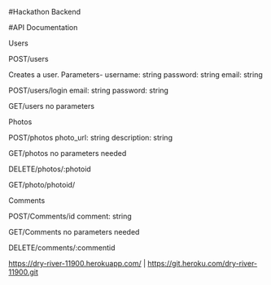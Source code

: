 #Hackathon Backend


#API Documentation

Users

POST/users

Creates a user.
Parameters-
username: string
password: string
email: string

POST/users/login
email: string
password: string

GET/users
no parameters

Photos

POST/photos
photo_url: string
description: string

GET/photos
no parameters needed

DELETE/photos/:photoid

GET/photo/photoid/

Comments

POST/Comments/id
comment: string


GET/Comments
no parameters needed

DELETE/comments/:commentid



https://dry-river-11900.herokuapp.com/ | https://git.heroku.com/dry-river-11900.git
